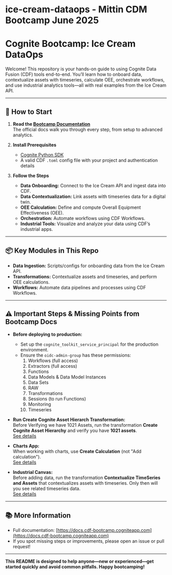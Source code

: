 # ice-cream-dataops - Mittin CDM Bootcamp June 2025


# Cognite Bootcamp: Ice Cream DataOps

Welcome! This repository is your hands-on guide to using Cognite Data Fusion (CDF) tools end-to-end. You’ll learn how to onboard data, contextualize assets with timeseries, calculate OEE, orchestrate workflows, and use industrial analytics tools—all with real examples from the Ice Cream API.

---

## 🚀 How to Start

1. **Read the [Bootcamp Documentation](https://docs.cdf-bootcamp.cogniteapp.com)**  
   The official docs walk you through every step, from setup to advanced analytics.

2. **Install Prerequisites**
   - [Cognite Python SDK](https://cognite-sdk-python.readthedocs-hosted.com/en/latest/)
   - A valid CDF `.toml` config file with your project and authentication details

3. **Follow the Steps**
   - **Data Onboarding:** Connect to the Ice Cream API and ingest data into CDF.
   - **Data Contextualization:** Link assets with timeseries data for a digital twin.
   - **OEE Calculation:** Define and compute Overall Equipment Effectiveness (OEE).
   - **Orchestration:** Automate workflows using CDF Workflows.
   - **Industrial Tools:** Visualize and analyze your data using CDF’s industrial apps.

---

## 📦 Key Modules in This Repo

- **Data Ingestion:** Scripts/configs for onboarding data from the Ice Cream API.
- **Transformations:** Contextualize assets and timeseries, and perform OEE calculations.
- **Workflows:** Automate data pipelines and processes using CDF Workflows.

---

## ⚠️ Important Steps & Missing Points from Bootcamp Docs

- **Before deploying to production:**
  - Set up the `cognite_toolkit_service_principal` for the production environment.
  - Ensure the `oidc-admin-group` has these permissions:
    1. Workflows (full access)
    2. Extractors (full access)
    3. Functions
    4. Data Models & Data Model Instances
    5. Data Sets
    6. RAW
    7. Transformations
    8. Sessions (to run Functions)
    9. Monitoring
    10. Timeseries

- **Run Create Cognite Asset Hierarch Transformation:**  
  Before Verifying we have 1021 Assets, run the transformation **Create Cognite Asset Hierarchy** and verify you have **1021 assets**.  
  [See details](https://docs.cdf-bootcamp.cogniteapp.com/content/data_modeling/gitHub_prod/#verify-in-the-ui)

- **Charts App:**  
  When working with charts, use **Create Calculation** (not "Add calculation").  
  [See details](https://docs.cdf-bootcamp.cogniteapp.com/content/industrial_tools/visualize_and_validate_data_in_charts/#exercise)

- **Industrial Canvas:**  
  Before adding data, run the transformation **Contextualize TimeSeries and Assets** that contextualizes assets with timeseries. Only then will you see related timeseries data.  
  [See details](https://docs.cdf-bootcamp.cogniteapp.com/content/industrial_tools/industrial_canvas/#create-an-industrial-canvas)

---

## 📚 More Information

- Full documentation: [https://docs.cdf-bootcamp.cogniteapp.com](https://docs.cdf-bootcamp.cogniteapp.com)
- If you spot missing steps or improvements, please open an issue or pull request!

---

**This README is designed to help anyone—new or experienced—get started quickly and avoid common pitfalls. Happy bootcamping!**